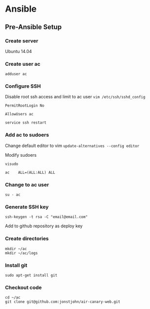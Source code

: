 # Ansible

## Pre-Ansible Setup

### Create server
Ubuntu 14.04

### Create user ac
`adduser ac`

### Configure SSH
Disable root ssh access and limit to ac user
`vim /etc/ssh/sshd_config`

`PermitRootLogin No`

`AllowUsers ac`

`service ssh restart`

### Add ac to sudoers
Change default editor to vim
`update-alternatives --config editor`

Modify sudoers

`visudo`

`ac    ALL=(ALL:ALL) ALL`

### Change to ac user

`su - ac`

### Generate SSH key

`ssh-keygen -t rsa -C "email@email.com"`

Add to github repository as deploy key

### Create directories

    mkdir ~/ac
    mkdir ~/ac/logs
    
### Install git

`sudo apt-get install git`
    
### Checkout code

    cd ~/ac
    git clone git@github.com:jonstjohn/air-canary-web.git
    

